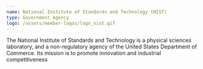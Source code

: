```yaml
---
name: National Institute of Standards and Technology (NIST)
type: Government Agency
logo: /assets/member-logos/logo_nist.gif
---
```

The National Institute of Standards and Technology is a physical sciences laboratory, and a non-regulatory agency of the United States Department of Commerce. Its mission is to promote innovation and industrial competitiveness